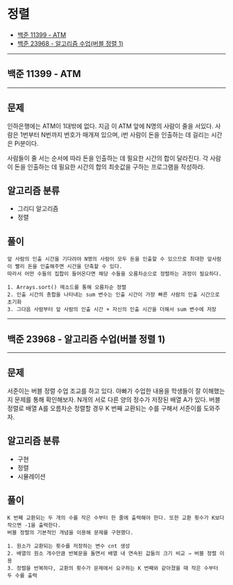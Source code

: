 # **정렬**
- [백준 11399 - ATM](#백준-11399---atm)
- [백준 23968 - 알고리즘 수업(버블 정렬 1)](#백준-23968---알고리즘-수업--버블-정렬-1-)




***
## 백준 11399 - ATM
***

## 문제
인하은행에는 ATM이 1대밖에 없다. 지금 이 ATM 앞에 N명의 사람이 줄을 서있다.
사람은 1번부터 N번까지 번호가 매개져 있으며, i번 사람이 돈을 인출하는 데 걸리는 시간은 Pi분이다.

사람들이 줄 서는 순서에 따라 돈을 인출하는 데 필요한 시간의 합이 달라진다.
각 사람이 돈을 인출하는 데 필요한 시간의 합의 최솟값을 구하는 프로그램을 작성하라.


## 알고리즘 분류
- 그리디 알고리즘
- 정렬

## 풀이
~~~
앞 사람의 인출 시간을 기다려야 N명의 사람이 모두 돈을 인출할 수 있으므로 최대한 앞사람이 빨리 돈을 인출해주면 시간을 단축할 수 있다. 
따라서 어떤 수들의 집합이 들어온다면 해당 수들을 오름차순으로 정렬하는 과정이 필요하다. 

1. Arrays.sort() 메소드를 통해 오름차순 정렬 
2. 인출 시간의 총합을 나타내는 sum 변수는 인출 시간이 가장 빠른 사람의 인출 시간으로 초기화 
3. 그다음 사람부터 앞 사람의 인출 시간 + 자신의 인출 시간을 더해서 sum 변수에 저장 
~~~

***
## 백준 23968 - 알고리즘 수업(버블 정렬 1)
***


## 문제
서준이는 버블 정렬 수업 조교를 하고 있다. 아빠가 수업한 내용을 학생들이 잘 이해했는지 문제를 통해 확인해보자.
N개의 서로 다른 양의 정수가 저장된 배열 A가 있다. 버블 정렬로 배열 A를 오름차순 정렬할 경우 K 번째 교환되는 수를 구해서 서준이를 도와주자.

## 알고리즘 분류
- 구현
- 정렬
- 시뮬레이션

## 풀이
~~~
K 번째 교환되는 두 개의 수를 작은 수부터 한 줄에 출력해야 한다. 또한 교환 횟수가 K보다 작으면 -1을 출력한다. 
버블 정렬의 기본적인 개념을 이용해 문제를 구현했다. 

1. 원소가 교환되는 횟수를 저장하는 변수 cnt 생성
2. 배열의 원소 개수만큼 반복문을 돌면서 배열 내 연속된 값들의 크기 비교 ⇒ 버블 정렬 이용 
3. 정렬을 반복하다, 교환의 횟수가 문제에서 요구하는 K 번째와 같아졌을 때 작은 수부터 두 수를 출력
~~~
